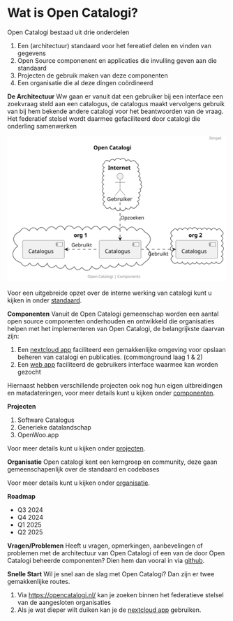 # Wat is Open Catalogi?
Open Catalogi bestaad uit drie onderdelen

1. Een (architectuur) standaard voor het fereatief delen en vinden van gegevens
2. Open Source componenent en applicaties die invulling geven aan die standaard
3. Projecten de gebruik maken van deze componenten 
4. Een organisatie die al deze dingen coördineerd

**De Architectuur**
Ww gaan er vanuit dat een gebruiker bij een interface een zoekvraag steld aan een catalogus, de catalogus maakt vervolgens gebruik van bij hem bekende andere catalogi voor het beantwoorden van de vraag. Het federatief stelsel wordt daarmee gefaciliteerd door catalogi die onderling samenwerken

![UML Diagram van OpenCatalogi](https://raw.githubusercontent.com/OpenCatalogi/.github/main/docs/handleidingen/components_simple.svg "UML Diagram van OpenCatalogi")

Voor een uitgebreide opzet over de interne werking van catalogi kunt u kijken in onder [standaard](/Docs/Standaard/). 

**Componenten**
Vanuit de Open Catalogi gemeenschap worden een aantal open source componenten onderhouden en ontwikkeld die organisaties helpen met het implementeren van Open Catalogi, de belangrijkste daarvan zijn:

1. Een [nextcloud app](https://github.com/ConductionNL/opencatalogi) faciliteerd een gemakkenlijke omgeving voor opslaan beheren van catalogi en publicaties. (commonground laag 1 & 2)
2. Een [web app](https://github.com/OpenCatalogi/web-app) faciliteerd de gebruikers interface waarmee kan worden gezocht

Hiernaast hebben verschillende projecten ook nog hun eigen uitbreidingen en matadateringen, voor meer details kunt u kijken onder [componenten](Docs/Componenten/). 

**Projecten**

1. Software Catalogus
2. Generieke datalandschap
3. OpenWoo.app 

Voor meer details kunt u kijken onder [projecten](Docs/Projecten/). 

**Organisatie**
Open catalogi kent een kerngroep en community, deze gaan gemeenschapenlijk over de standaard en codebases

Voor meer details kunt u kijken onder [organisatie](Docs/Organisatie/). 

**Roadmap**

- Q3 2024
- Q4 2024
- Q1 2025
- Q2 2025

**Vragen/Problemen**
Heeft u vragen, opmerkingen, aanbevelingen of problemen met de architectuur van Open Catalogi of een van de door Open Catalogi beheerde componenten? Dien hem dan vooral in via [github](https://github.com/OpenCatalogi/.github/issues/new/choose).

**Snelle Start**
Wil je snel aan de slag met Open Catalogi? Dan zijn er twee gemakkenlijke routes.

1. Via https://opencatalogi.nl/ kan je zoeken binnen het federatieve stelsel van de aangesloten organisaties
2. Als je wat dieper wilt duiken kan je de [nextcloud app](https://github.com/ConductionNL/opencatalogi) gebruiken.



